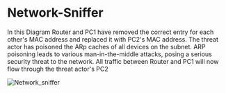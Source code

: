 # Network-Sniffer
In this Diagram Router and PC1 have removed the correct entry for each other's MAC
address and replaced it with PC2's MAC address. The threat actor has poisoned the ARp caches 
of all devices on the subnet. ARP poisoning leads to various man-in-the-middle attacks, posing a
serious security threat to the network. All traffic between Router and PC1 will now flow through the 
threat actor's PC2


![Network_sniffer](https://github.com/user-attachments/assets/743b6054-9e2f-449b-9c4e-6f7810fdc263)
